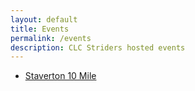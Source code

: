 ```yaml
---
layout: default
title: Events
permalink: /events
description: CLC Striders hosted events
---
```


- <a href="/staverton-10">Staverton 10 Mile</a>
